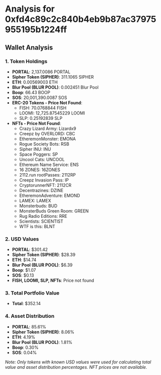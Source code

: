 # Analysis for 0xfd4c89c2c840b4eb9b87ac37975955195b1224ff

## Wallet Analysis

### 1. Token Holdings
- **PORTAL**: 2,137.0086 PORTAL
- **Sipher Token (SIPHER)**: 311.1065 SIPHER
- **ETH**: 0.00569003 ETH
- **Blur Pool (BLUR POOL)**: 0.002451 Blur Pool
- **Boop**: 66.43 BOOP
- **SOS**: 20,001,390.0087 SOS
- **ERC-20 Tokens - Price Not Found**: 
  - FISH: 70.0768844 FISH
  - LOOMI: 12,725.87545229 LOOMI
  - SLP: 0.25192839 SLP
- **NFTs - Price Not Found**: 
  - Crazy Lizard Army: Lizardx9
  - Creepz by OVERLORD: CBC
  - EtheremonMonster: EMONA
  - Rogue Society Bots: RSB
  - Sipher INU: INU
  - Space Poggers: SP
  - Uncool Cats: UNCOOL
  - Ethereum Name Service: ENS
  - 16 ZONES: 16ZONES
  - 2112.run rootPasses: 2112RP
  - Creepz Invasion Pass: IP
  - CryptorunnerNFT: 2112CR
  - Decentrazines: DZINE
  - EtheremonAdventure: EMOND
  - LAMEX: LAMEX
  - Monsterbuds: BUD
  - MonsterBuds Green Room: GREEN
  - Rug Radio Editions: RRE
  - Scientists: SCIENTIST
  - WTF is this: BLNT

### 2. USD Values
- **PORTAL**: $301.42
- **Sipher Token (SIPHER)**: $28.39
- **ETH**: $14.74
- **Blur Pool (BLUR POOL)**: $6.39
- **Boop**: $1.07
- **SOS**: $0.13
- **FISH, LOOMI, SLP, NFTs**: Price not found

### 3. Total Portfolio Value
- **Total**: $352.14

### 4. Asset Distribution
- **PORTAL**: 85.61%
- **Sipher Token (SIPHER)**: 8.06%
- **ETH**: 4.19%
- **Blur Pool (BLUR POOL)**: 1.81%
- **Boop**: 0.30%
- **SOS**: 0.04%

*Note: Only tokens with known USD values were used for calculating total value and asset distribution percentages. NFT prices are not available.*